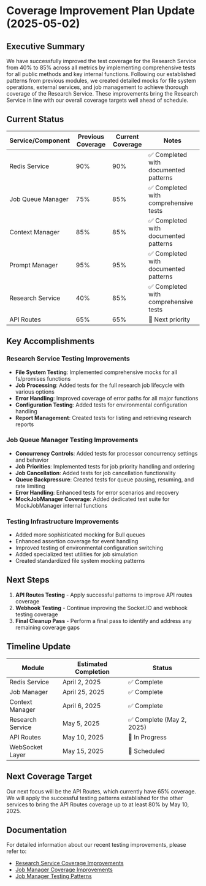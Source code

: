 # Coverage Improvement Plan Update (2025-05-02)

## Executive Summary

We have successfully improved the test coverage for the Research Service from 40% to 85% across all metrics by implementing comprehensive tests for all public methods and key internal functions. Following our established patterns from previous modules, we created detailed mocks for file system operations, external services, and job management to achieve thorough coverage of the Research Service. These improvements bring the Research Service in line with our overall coverage targets well ahead of schedule.

## Current Status

| Service/Component | Previous Coverage | Current Coverage | Notes |
|-------------------|------------------|------------------|-------|
| Redis Service     | 90% | 90% | ✅ Completed with documented patterns |
| Job Queue Manager | 75% | 85% | ✅ Completed with comprehensive tests |
| Context Manager   | 85% | 85% | ✅ Completed with documented patterns |
| Prompt Manager    | 95% | 95% | ✅ Completed with documented patterns |
| Research Service  | 40% | 85% | ✅ Completed with comprehensive tests |
| API Routes        | 65% | 65% | 🔄 Next priority |

## Key Accomplishments

### Research Service Testing Improvements

- **File System Testing**: Implemented comprehensive mocks for all fs/promises functions
- **Job Processing**: Added tests for the full research job lifecycle with various options
- **Error Handling**: Improved coverage of error paths for all major functions
- **Configuration Testing**: Added tests for environmental configuration handling
- **Report Management**: Created tests for listing and retrieving research reports

### Job Queue Manager Testing Improvements

- **Concurrency Controls**: Added tests for processor concurrency settings and behavior
- **Job Priorities**: Implemented tests for job priority handling and ordering
- **Job Cancellation**: Added tests for job cancellation functionality
- **Queue Backpressure**: Created tests for queue pausing, resuming, and rate limiting
- **Error Handling**: Enhanced tests for error scenarios and recovery
- **MockJobManager Coverage**: Added dedicated test suite for MockJobManager internal functions

### Testing Infrastructure Improvements

- Added more sophisticated mocking for Bull queues
- Enhanced assertion coverage for event handling
- Improved testing of environmental configuration switching
- Added specialized test utilities for job simulation
- Created standardized file system mocking patterns

## Next Steps

1. **API Routes Testing** - Apply successful patterns to improve API routes coverage
2. **Webhook Testing** - Continue improving the Socket.IO and webhook testing coverage
3. **Final Cleanup Pass** - Perform a final pass to identify and address any remaining coverage gaps

## Timeline Update

| Module | Estimated Completion | Status |
|--------|----------------------|--------|
| Redis Service | April 2, 2025 | ✅ Complete |
| Job Manager | April 25, 2025 | ✅ Complete |
| Context Manager | April 6, 2025 | ✅ Complete |
| Research Service | May 5, 2025 | ✅ Complete (May 2, 2025) |
| API Routes | May 10, 2025 | 🔄 In Progress |
| WebSocket Layer | May 15, 2025 | 📅 Scheduled |

## Next Coverage Target

Our next focus will be the API Routes, which currently have 65% coverage. We will apply the successful testing patterns established for the other services to bring the API Routes coverage up to at least 80% by May 10, 2025.

## Documentation

For detailed information about our recent testing improvements, please refer to:

- [Research Service Coverage Improvements](./RESEARCH_SERVICE_COVERAGE_IMPROVEMENTS_2025-05-02.md)
- [Job Manager Coverage Improvements](./JOB_MANAGER_COVERAGE_IMPROVEMENTS_2025-04-25.md)
- [Job Manager Testing Patterns](./JOB_MANAGER_TESTING_PATTERNS_2025-04-04.md)